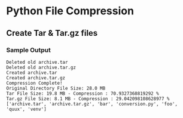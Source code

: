 # Python File Compression
## Create Tar & Tar.gz files

### Sample Output
```
Deleted old archive.tar
Deleted old archive.tar.gz
Created archive.tar
Created archive.tar.gz
Compression Complete!
Original Directory File Size: 28.0 MB
Tar File Size: 19.8 MB - Compression : 70.9327368819292 % 
Tar.gz File Size: 8.1 MB - Compression : 29.042098108628977 % 
['archive.tar', 'archive.tar.gz', 'bar', 'conversion.py', 'foo', 'quux', 'venv']
```
